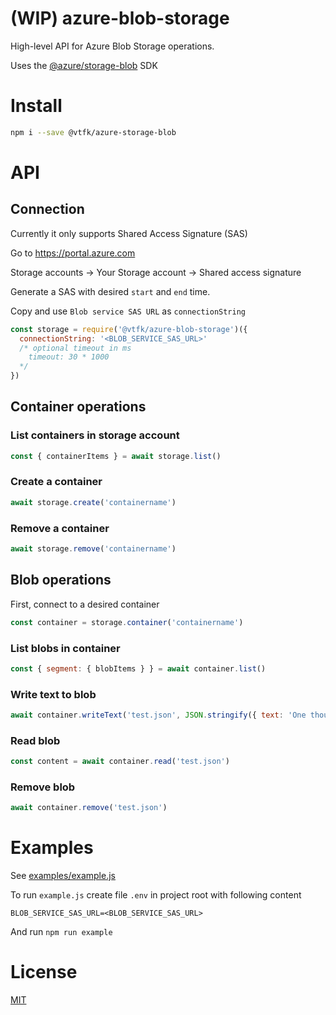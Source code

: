 # (WIP) azure-blob-storage

High-level API for Azure Blob Storage operations.

Uses the [@azure/storage-blob](https://www.npmjs.com/package/@azure/storage-blob) SDK

# Install

```bash
npm i --save @vtfk/azure-storage-blob
```

# API

## Connection

Currently it only supports Shared Access Signature (SAS)

Go to https://portal.azure.com

Storage accounts -> Your Storage account -> Shared access signature

Generate a SAS with desired `start` and `end` time.

Copy and use `Blob service SAS URL` as `connectionString`

```js
const storage = require('@vtfk/azure-blob-storage')({
  connectionString: '<BLOB_SERVICE_SAS_URL>'
  /* optional timeout in ms
    timeout: 30 * 1000
  */
})
```

## Container operations


### List containers in storage account

```js
const { containerItems } = await storage.list()
```

### Create a container

```js
await storage.create('containername')
```

### Remove a container

```js
await storage.remove('containername')
```

## Blob operations

First, connect to a desired container

```js
const container = storage.container('containername')
```

### List blobs in container

```js
const { segment: { blobItems } } = await container.list()
```

### Write text to blob

```js
await container.writeText('test.json', JSON.stringify({ text: 'One thought fills immensity.' }))
```

### Read blob

```js
const content = await container.read('test.json')
```

### Remove blob

```js
await container.remove('test.json')
```

# Examples

See [examples/example.js](examples/example.js)

To run `example.js` create file `.env` in project root with following content

```
BLOB_SERVICE_SAS_URL=<BLOB_SERVICE_SAS_URL>
```

And run `npm run example`

# License

[MIT](LICENSE)
